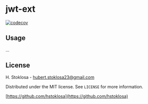 # jwt-ext

[![codecov](https://codecov.io/gh/hstoklosa/jwt-ext/graph/badge.svg?token=V3U1YHZXM7)](https://codecov.io/gh/hstoklosa/jwt-ext)

## Usage

...

## License

H. Stoklosa - hubert.stoklosa23@gmail.com

Distributed under the MIT license. See `LICENSE` for more information.

[https://github.com/hstoklosa](https://github.com/hstoklosa)
